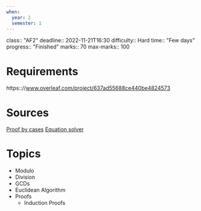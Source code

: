 ```yaml
---
when:
  year: 2
  semester: 1
---
```


class:: "AF2"
deadline:: 2022-11-21T16:30
difficulty:: Hard
time:: "Few days"
progress:: "Finished"
marks:: 70
max-marks:: 100

# Requirements
https:://www.overleaf.com/project/637ad55688ce440be4824573

# Sources
[Proof by cases](https:://math.stackexchange.com/questions/1027635/how-can-i-prove-that-the-square-of-an-even-number-ends-in-0-4-6)
[Equation solver](https:://www.wolframalpha.com)

# Topics
- Modulo
- Division
- GCDs
- Euclidean Algorithm
- Proofs
	- Induction Proofs

